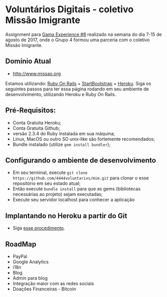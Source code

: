 Voluntários Digitais - coletivo Missão Imigrante
=================================================

Assignment para [Gama Experience #8](http://gama.academy/) realizado na semana do dia 7-15 de agosto de 2017, onde o Grupo 4 formou uma parceria com o coletivo Missão Imigrante.

Domínio Atual
------
* http://www.missao.org

Estamos utilizando: [Ruby On Rails](https://pt.wikipedia.org/wiki/Ruby_on_Rails) + [StartBootstrap](https://startbootstrap.com/) + [Heroku](https://devcenter.heroku.com/articles/getting-started-with-ruby#introduction). Siga os seguintes passos para ter essa página rodando em seu ambiente de desenvolvimento, utilizando Heroku e Ruby On Rails.

Pré-Requisitos:
------
* Conta Gratuita Heroku; 
* Conta Gratuita Github;
* versão 2.3.4 do Ruby instalada em sua máquina;
* Linux, MacOS ou outro SO unix-like são fortemente recomendados;
* Bundle instalado (utilize `gem install bundler`);

Configurando o ambiente de desenvolvimento
-------
* Em seu terminal, execute `git clone https://github.com/4444voluntarixs/mim.git` para clonar o esse repositório em seu estado atual;
* Então execute `bundle install` para que as gems (bibliotecas necessárias ao projeto) sejam executadas;
* Execute seu servidor localhost para conhecer a aplicação

Implantando no Heroku a partir do Git
-------
* Siga [esse procedimento](https://devcenter.heroku.com/articles/git). 

RoadMap
------
* PayPal
* Google Analytics
* i18n
* Blog
* Admin para blog
* Integração maior com as redes sociais
* Doações Financeiras - Bitcoin
